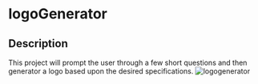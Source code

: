 # logoGenerator

## Description

This project will prompt the user through a few short questions and then generator a logo based upon the desired specifications. 
![logogenerator](https://github.com/setsuk0/logoGenerator/assets/48462732/0b10b779-f44c-4b17-90df-b7765bd1fbd0)
